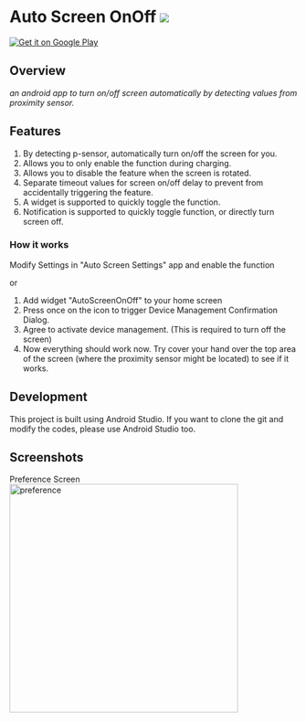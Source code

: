 # Auto Screen OnOff <img src='https://travis-ci.org/plateaukao/AutoScreenOnOff.svg?branch=master' />

[![Get it on Google Play](https://developer.android.com/images/brand/en_generic_rgb_wo_45.png)](https://play.google.com/store/apps/details?id=com.danielkao.autoscreenonoff)

## Overview
*an android app to turn on/off screen automatically by detecting values from proximity sensor.*

## Features
1. By detecting p-sensor, automatically turn on/off the screen for you.
2. Allows you to only enable the function during charging.
3. Allows you to disable the feature when the screen is rotated.
4. Separate timeout values for screen on/off delay to prevent from accidentally triggering the feature.
5. A widget is supported to quickly toggle the function.
6. Notification is supported to quickly toggle function, or directly turn screen off.

### How it works
Modify Settings in "Auto Screen Settings" app and enable the function

or 

1. Add widget "AutoScreenOnOff" to your home screen
2. Press once on the icon to trigger Device Management Confirmation Dialog.
3. Agree to activate device management. (This is required to turn off the screen)
4. Now everything should work now. Try cover your hand over the top area of the screen (where the proximity sensor might be located) to see if it works.

## Development
This project is built using Android Studio. If you want to clone the git and modify the codes, please use Android Studio too.

## Screenshots
Preference Screen
<img src="https://github.com/plateaukao/AutoScreenOnOff/raw/master/screenshots/autoscreenonoff_preferences.png" alt="preference" style="width: 400px;"/>

